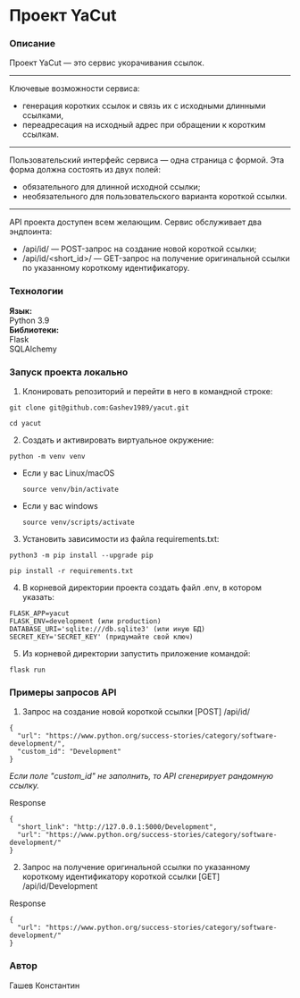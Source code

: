 # Проект YaCut
### Описание
Проект YaCut — это сервис укорачивания ссылок.
***
Ключевые возможности сервиса:
- генерация коротких ссылок и связь их с исходными длинными ссылками,
- переадресация на исходный адрес при обращении к коротким ссылкам.
***
Пользовательский интерфейс сервиса — одна страница с формой.
Эта форма должна состоять из двух полей:
- обязательного для длинной исходной ссылки;
- необязательного для пользовательского варианта короткой ссылки.
***
API проекта доступен всем желающим. 
Сервис обслуживает два эндпоинта:
- /api/id/ — POST-запрос на создание новой короткой ссылки;
- /api/id/<short_id>/ — GET-запрос на получение оригинальной ссылки по указанному короткому идентификатору.

### Технологии
**Язык:**  
Python 3.9  
**Библиотеки:**  
Flask  
SQLAlchemy  

### Запуск проекта локально
1. Клонировать репозиторий и перейти в него в командной строке:
```
git clone git@github.com:Gashev1989/yacut.git
```
```
cd yacut
```
2. Cоздать и активировать виртуальное окружение:
```
python -m venv venv
```
* Если у вас Linux/macOS
    ```
    source venv/bin/activate
    ```
* Если у вас windows
    ```
    source venv/scripts/activate
    ```
3. Установить зависимости из файла requirements.txt:
```
python3 -m pip install --upgrade pip
```
```
pip install -r requirements.txt
```
4. В корневой директории проекта создать файл .env, в котором указать:
```
FLASK_APP=yacut
FLASK_ENV=development (или production)
DATABASE_URI='sqlite:///db.sqlite3' (или иную БД)
SECRET_KEY='SECRET_KEY' (придумайте свой ключ)
```
5. Из корневой директории запустить приложение командой:
```
flask run
```

### Примеры запросов API
1. Запрос на создание новой короткой ссылки
[POST] /api/id/
```
{
  "url": "https://www.python.org/success-stories/category/software-development/",
  "custom_id": "Development"
}
```
*Если поле "custom_id" не заполнить, то API сгенерирует рандомную ссылку.*

Response
```
{
  "short_link": "http://127.0.0.1:5000/Development",
  "url": "https://www.python.org/success-stories/category/software-development/"
}
```
2. Запрос на получение оригинальной ссылки по указанному короткому идентификатору короткой ссылки
[GET] /api/id/Development

Response
```
{
  "url": "https://www.python.org/success-stories/category/software-development/"
}
```

### Автор
Гашев Константин